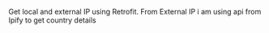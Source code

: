 Get local and external IP using Retrofit.
From External IP i am using api from Ipify to get country details
 
